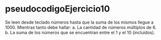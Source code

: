 # pseudocodigoEjercicio10
	
Se leen desde teclado números hasta que la suma de los mismos llegue a 1000. Mientras tanto debe hallar: a. La cantidad de números múltiplos de 6. b. La suma de los números que se encuentran entre el 1 y el 10 (incluidos).